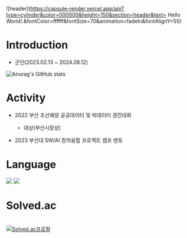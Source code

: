 ![header](https://capsule-render.vercel.app/api?type=cylinder&color=000000&height=150&section=header&text= Hello World!.&fontColor=ffffff&fontSize=70&animation=fadeIn&fontAlignY=55)

# Introduction
* 군인(2023.02.13 ~ 2024.08.12)
  
![Anurag's GitHub stats](https://github-readme-stats.vercel.app/api?username=zzola1453&show_icons=true&theme=radical)


# Activity
* 2022 부산 조선해양 공공데이터 및 빅데이터 경진대회
  + 대상(부산시장상)
  
* 2023 부산대 SW/AI 창의융합 프로젝트 캠프 멘토
  
# Language
<img src="https://img.shields.io/badge/C++-00599C?style=flat-square&logo=cplusplus&logoColor=white">

<img src="https://img.shields.io/badge/Python-3776AB?style=flat-square&logo=Python&logoColor=white">



# Solved.ac
<br>[![Solved.ac프로필](http://mazassumnida.wtf/api/v2/generate_badge?boj=zzola143)](https://solved.ac/profile/zzola143)



